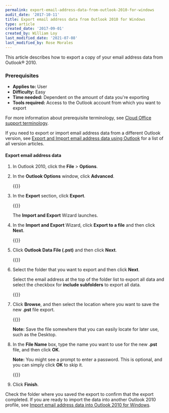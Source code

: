 ```yaml
---
permalink: export-email-address-data-from-outlook-2010-for-windows
audit_date: '2017-10-11'
title: Export email address data from Outlook 2010 for Windows
type: article
created_date: '2017-09-01'
created_by: William Loy
last_modified_date: '2021-07-08'
last_modified_by: Rose Morales
---
```


This article describes how to export a copy of your email address data from Outlook&reg; 2010.

### Prerequisites

- **Applies to:** User
- **Difficulty:** Easy
- **Time needed:** Dependent on the amount of data you're exporting
- **Tools required:**  Access to the Outlook account from which you want to export

For more information about prerequisite terminology, see [Cloud Office support terminology](/support/how-to/cloud-office-support-terminology/).

If you need to export or import email address data from a different Outlook version,
see [Export and Import email address data using Outlook](/support/how-to/export-and-import-email-address-data-using-outlook)
for a list of all version articles.

#### Export email address data

1. In Outlook 2010, click the **File** > **Options**.

2. In the **Outlook Options** window, click **Advanced**.

    {{<image src="advanced2010.png" alt="" title="">}}

3. In the **Export** section, click **Export**.

    {{<image src="export2010.png" alt="" title="">}}
    
    The **Import and Export** Wizard launches.

4. In the **Import and Export** Wizard, click **Export to a file** and then click **Next**.

    {{<image src="export_to_a_file2010.png" alt="" title="">}}

5. Click **Outlook Data File (.pst)** and then click **Next**.

    {{<image src="outlook_data_file2010.png" alt="" title="">}}

6. Select the folder that you want to export and then click **Next**. 

   Select the email address at the top of the folder list to export all data and select the checkbox for **include subfolders** to export all data.

    {{<image src="folder_list2010.png" alt="" title="">}}

7. Click **Browse**, and then select the location where you want to save the new **.pst** file export.

    {{<image src="browse_finish2010.png" alt="" title="">}}

    **Note:** Save the file somewhere that you can easily locate for later use, such as the Desktop.

8. In the **File Name** box, type the name you want to use for the new **.pst** file, and then click **OK**.

    **Note:** You might see a prompt to enter a password. This is optional, and you can simply click **OK** to skip it.

    {{<image src="password_ok2010.png" alt="" title="">}}

9. Click **Finish**.

Check the folder where you saved the export to confirm that the export completed. If you are
ready to import the data into another Outlook 2010 profile, see
[Import email address data into Outlook 2010 for Windows](/support/how-to/import-email-address-data-into-outlook-2010-for-windows).
